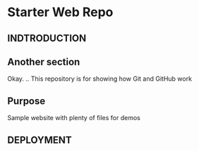 # Starter Web Repo
## INDTRODUCTION

## Another section
Okay. ..
This repository is for showing how Git and GitHub work

## Purpose

Sample website with plenty of files for demos

## DEPLOYMENT
